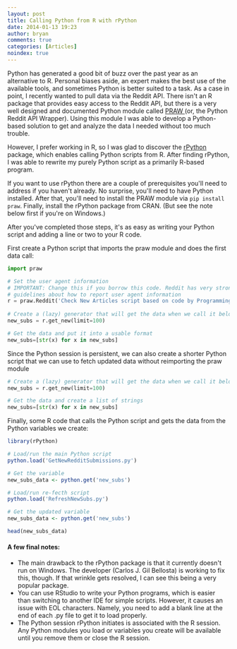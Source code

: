 ```yaml
---
layout: post
title: Calling Python from R with rPython
date: 2014-01-13 19:23
author: bryan
comments: true
categories: [Articles]
noindex: true
---
```


Python has generated a good bit of buzz over the past year as an alternative to R. Personal biases aside, an expert makes the best use of the available tools, and sometimes Python is better suited to a task. As a case in point, I recently wanted to pull data via the Reddit API. There isn't an R package that provides easy access to the Reddit API, but there is a very well designed and documented Python module called <a href="https://praw.readthedocs.org/en/latest/" title="Python Reddit API Wrapper">PRAW </a>(or, the Python Reddit API Wrapper). Using this module I was able to develop a Python-based solution to get and analyze the data I needed without too much trouble. 

However, I prefer working in R, so I was glad to discover the <a href="http://cran.r-project.org/web/packages/rPython/index.html" title="rPython">rPython</a> package, which enables calling Python scripts from R. After finding rPython, I was able to rewrite my purely Python script as a primarily R-based program. 

If you want to use rPython there are a couple of prerequisites you'll need to address if you haven't already. No surprise, you'll need to have Python installed. After that, you'll need to install the PRAW module via <code>pip install praw</code>. Finally, install the rPython package from CRAN. (But see the note below first if you're on Windows.)

After you've completed those steps, it's as easy as writing your Python script and adding a line or two to your R code.

First create a Python script that imports the praw module and does the first data call:

```python
import praw

# Set the user agent information
# IMPORTANT: Change this if you borrow this code. Reddit has very strong 
# guidelines about how to report user agent information 
r = praw.Reddit('Check New Articles script based on code by ProgrammingR.com')
   
# Create a (lazy) generator that will get the data when we call it below
new_subs = r.get_new(limit=100)

# Get the data and put it into a usable format
new_subs=[str(x) for x in new_subs]
```

Since the Python session is persistent, we can also create a shorter Python script that we can use to fetch updated data without reimporting the praw module

```python
# Create a (lazy) generator that will get the data when we call it below
new_subs = r.get_new(limit=100)

# Get the data and create a list of strings
new_subs=[str(x) for x in new_subs]
```

Finally, some R code that calls the Python script and gets the data from the Python variables we create:

```r
library(rPython)

# Load/run the main Python script
python.load('GetNewRedditSubmissions.py')

# Get the variable
new_subs_data <- python.get('new_subs')

# Load/run re-fecth script
python.load('RefreshNewSubs.py')

# Get the updated variable
new_subs_data <- python.get('new_subs')

head(new_subs_data)
```

#### A few final notes:

* The main drawback to the rPython package is that it currently doesn't run on Windows. The developer (Carlos J. Gil Bellosta) is working to fix this, though. If that wrinkle gets resolved, I can see this being a very popular package.
* You can use RStudio to write your Python programs, which is easier than switching to another IDE for simple scripts. However, it causes an issue with EOL characters. Namely, you need to add a blank line at the end of each .py file to get it to load properly.
* The Python session rPython initiates is associated with the R session. Any Python modules you load or variables you create will be available until you remove them or close the R session.



